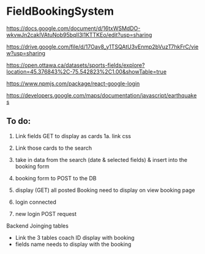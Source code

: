 # FieldBookingSystem

https://docs.google.com/document/d/16txWSMdDO-wkvwJn2caklVAtuNob95bqII3l1KTTKEo/edit?usp=sharing


https://drive.google.com/file/d/17Oav8_y1TSQAtU3vEnmp2bVuzT7hkFrC/view?usp=sharing

https://open.ottawa.ca/datasets/sports-fields/explore?location=45.376843%2C-75.542823%2C1.00&showTable=true

https://www.npmjs.com/package/react-google-login

https://developers.google.com/maps/documentation/javascript/earthquakes


## To do: 
1. Link fields GET to display as cards
1a. link css

2.  Link those cards to the search 

3. take in data from the search (date & selected fields) & insert into the booking form

4. booking form to POST to the DB
5. display (GET) all posted Booking need to display on view booking page 
6. login connected
7. new login POST request 


Backend  Joinging tables
- Link the 3 tables coach ID display with booking
- fields name needs to display with the booking
